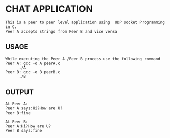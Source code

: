 # CHAT APPLICATION 
```
This is a peer to peer level application using  UDP socket Programming in C. 
Peer A accepts strings from Peer B and vice versa
```
## USAGE

 ```                            
While executing the Peer A /Peer B process use the following command
Peer A: gcc -o A peerA.c
       ./A   
Peer B: gcc -o B peerB.c
       ./B
 ```
  
## OUTPUT
                           
```
At Peer A:
Peer A says:Hi?How are U?
Peer B:fine

At Peer B:
Peer A:Hi?How are U?
Peer B says:fine
```
